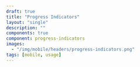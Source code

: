 ```yaml
---
draft: true
title: "Progress Indicators"
layout: "single"
description: ""
components: true
component: progress-indicators
images:
  - "/img/mobile/headers/progress-indicators.png"
tags: [mobile, usage]
---
```

